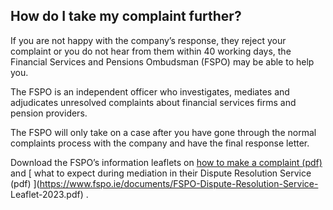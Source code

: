 ##  How do I take my complaint further?

If you are not happy with the company’s response, they reject your complaint
or you do not hear from them within 40 working days, the Financial Services
and Pensions Ombudsman (FSPO) may be able to help you.

The FSPO is an independent officer who investigates, mediates and adjudicates
unresolved complaints about financial services firms and pension providers.

The FSPO will only take on a case after you have gone through the normal
complaints process with the company and have the final response letter.

Download the FSPO’s information leaflets on [ how to make a complaint (pdf)
](https://www.fspo.ie/documents/How_to_make_a_complaint_to_the_FSPO_leaflet.pdf)
and [ what to expect during mediation in their Dispute Resolution Service
(pdf) ](https://www.fspo.ie/documents/FSPO-Dispute-Resolution-Service-
Leaflet-2023.pdf) .
